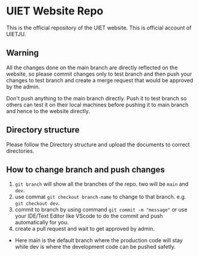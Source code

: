 # UIET Website Repo

This is the official repository of the UIET website. This is official account of UIETJU.

## Warning
All the changes done on the main branch are directly reflected on the website, so please commit changes only to test branch and then push
your changes to test branch and create a merge request that would be approved by the admin. 

Don't push anything to the main branch directly. Push it to test branch so others can test it on their local machines before pushing it to 
main branch and hence to the website directly.

## Directory structure 
Please follow the Directory structure and upload the documents to correct directories. 


## How to change branch and push changes

1. `git branch` will show all the branches of the repo. two will be `main` and `dev`.
2. use commat `git checkout branch-name` to change to that branch. e.g.  `git checkout dev`.
3. commit to branch by using command `git commit -m "message"` or use your IDE/Text Editor like VScode to do the commit and push automatically for you.
4. create a pull request and wait to get approved by admin.

- Here main is the default branch where the production code will stay while dev is where the development code can be pushed safetly.
